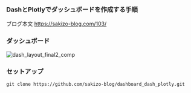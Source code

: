 ### DashとPlotlyでダッシュボードを作成する手順
ブログ本文 https://sakizo-blog.com/103/

### ダッシュボード
![dash_layout_final2_comp](https://user-images.githubusercontent.com/98251372/167253107-ee723d95-53db-430e-b7ab-3c0ea34e4569.gif)

### セットアップ
```
git clone https://github.com/sakizo-blog/dashboard_dash_plotly.git
```
